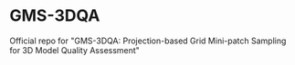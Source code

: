 # GMS-3DQA
Official repo for "GMS-3DQA: Projection-based Grid Mini-patch Sampling for 3D Model Quality Assessment"
